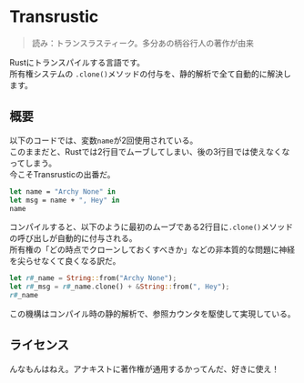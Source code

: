 # Transrustic
> 読み：トランスラスティーク。多分あの柄谷行人の著作が由来

Rustにトランスパイルする言語です。\
所有権システムの `.clone()`メソッドの付与を、静的解析で全て自動的に解決します。

## 概要

以下のコードでは、変数`name`が2回使用されている。\
このままだと、Rustでは2行目でムーブしてしまい、後の3行目では使えなくなってしまう。\
今こそTransrusticの出番だ。
```fsharp
let name = "Archy None" in
let msg = name + ", Hey" in
name
```

コンパイルすると、以下のように最初のムーブである2行目に`.clone()`メソッドの呼び出しが自動的に付与される。\
所有権の「どの時点でクローンしておくすべきか」などの非本質的な問題に神経を尖らせなくて良くなる訳だ。
```rust
let r#_name = String::from("Archy None");
let r#_msg = r#_name.clone() + &String::from(", Hey");
r#_name
```
この機構はコンパイル時の静的解析で、参照カウンタを駆使して実現している。

## ライセンス
んなもんはねえ。アナキストに著作権が通用するかってんだ、好きに使え！

